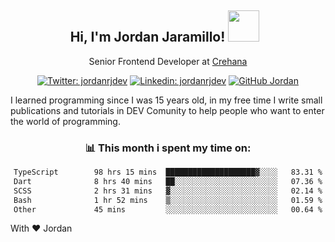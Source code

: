 <div align="center">
<h2 style="margin-right:10px;">Hi, I'm Jordan Jaramillo! <img src="https://media.giphy.com/media/Wj7lNjMNDxSmc/source.gif" width="50" > </h2>

<p>Senior Frontend Developer at <a href="https://www.crehana.com/">Crehana</a></p>

[![Twitter: jordanrjdev](https://img.shields.io/twitter/follow/jordanrjdev?style=social)](https://twitter.com/jordanrjdev)
[![Linkedin: jordanrjdev](https://img.shields.io/badge/-jordanrjdev-blue?style=flat-square&logo=Linkedin&logoColor=white&link=https://www.linkedin.com/in/jordanrjdev/)](https://www.linkedin.com/in/jordanrjdev/)
[![GitHub Jordan](https://img.shields.io/github/followers/jnadroj?label=follow&style=social)](https://github.com/jnadroj)

</div>
I learned programming since I was 15 years old, in my free time I write small publications and tutorials in DEV Comunity to help people who want to enter the world of programming.

<div align="center">

### 📊 **This month i spent my time on:**

<!--START_SECTION:waka-->

```txt
TypeScript        98 hrs 15 mins  ████████████████████▓░░░░   83.31 %
Dart              8 hrs 40 mins   ██░░░░░░░░░░░░░░░░░░░░░░░   07.36 %
SCSS              2 hrs 31 mins   ▓░░░░░░░░░░░░░░░░░░░░░░░░   02.14 %
Bash              1 hr 52 mins    ▒░░░░░░░░░░░░░░░░░░░░░░░░   01.59 %
Other             45 mins         ░░░░░░░░░░░░░░░░░░░░░░░░░   00.64 %
```

<!--END_SECTION:waka-->

</div>

With ❤️ Jordan
